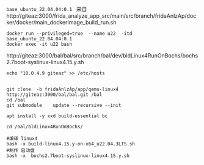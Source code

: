 
```base_ubuntu_22.04.04:0.1 ``` 来自 http://giteaz:3000/frida_analyze_app_src/main/src/branch/fridaAnlzAp/docker/docker/main_dockerImage_build_run.sh

```shell
docker run --privileged=true  --name u22  -itd base_ubuntu_22.04.04:0.1 
docker exec -it u22 bash
```

http://giteaz:3000/bal/bal/src/branch/bal/dev/bldLinux4RunOnBochs/bochs2.7boot-syslinux-linux4.15.y.sh


```shell
echo "10.0.4.9 giteaz" >> /etc/hosts


git clone  -b fridaAnlzAp/app/qemu-linux4   http://giteaz:3000/bal/bal.git /bal
cd /bal
git submodule    update --recursive --init

apt install -y xxd build-essential bc

cd /bal/bldLinux4RunOnBochs/

#编译 linux4
bash -x build-linux4.15.y-on-x64_u22.04.3LTS.sh
#制作 启动盘
bash -x  bochs2.7boot-syslinux-linux4.15.y.sh

```